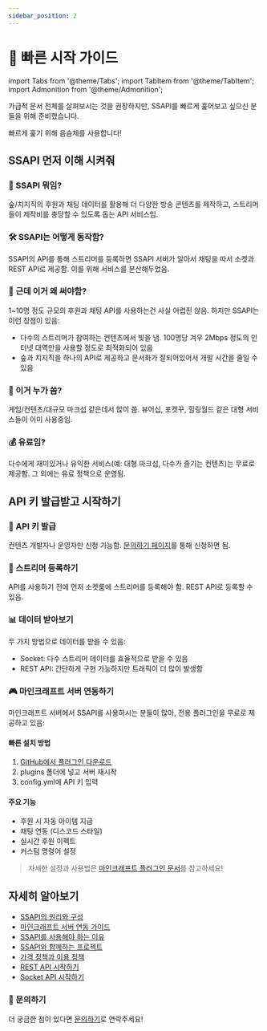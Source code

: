 ```yaml
---
sidebar_position: 2
---
```


# 🚄 빠른 시작 가이드

import Tabs from '@theme/Tabs';
import TabItem from '@theme/TabItem';
import Admonition from '@theme/Admonition';

<Admonition type="caution">
 가급적 문서 전체를 살펴보시는 것을 권장하지만, SSAPI를 빠르게 훑어보고 싶으신 분들을 위해 준비했습니다.
 
 빠르게 훑기 위해 음슴체를 사용합니다!
</Admonition>

## SSAPI 먼저 이해 시켜줘

### 🤔 SSAPI 뭐임?

숲/치지직의 후원과 채팅 데이터를 활용해 더 다양한 방송 콘텐츠를 제작하고, 스트리머들이 제작비를 충당할 수 있도록 돕는 API 서비스임.

### 🛠 SSAPI는 어떻게 동작함?

SSAPI의 API를 통해 스트리머를 등록하면 SSAPI 서버가 알아서 채팅을 따서 소켓과 REST API로 제공함. 이를 위해 서비스를 분산해두었음.

### 🤷 근데 이거 왜 써야함?

1~10명 정도 규모의 후원과 채팅 API를 사용하는건 사실 어렵진 않음. 하지만 SSAPI는 이런 장점이 있음:

- 다수의 스트리머가 참여하는 컨텐츠에서 빛을 냄. 100명당 겨우 2Mbps 정도의 인터넷 대역만을 사용할 정도로 최적화되어 있음
- 숲과 치지직을 하나의 API로 제공하고 문서화가 잘되어있어서 개발 시간을 줄일 수 있음

### 👥 이거 누가 씀?

게임/컨텐츠/대규모 마크섭 같은데서 많이 씀. 뷰어십, 포켓꾸, 힐링월드 같은 대형 서비스들이 이미 사용중임.

### 💰 유료임?

다수에게 재미있거나 유익한 서비스(예: 대형 마크섭, 다수가 즐기는 컨텐츠)는 무료로 제공함. 그 외에는 유료 정책으로 운영됨.

## API 키 발급받고 시작하기

### 🔑 API 키 발급

컨텐츠 개발자나 운영자만 신청 가능함. [문의하기 페이지](/docs/contact)를 통해 신청하면 됨.

### 📝 스트리머 등록하기

API를 사용하기 전에 먼저 소켓룸에 스트리머를 등록해야 함. REST API로 등록할 수 있음.

### 📊 데이터 받아보기

두 가지 방법으로 데이터를 받을 수 있음:

- Socket: 다수 스트리머 데이터를 효율적으로 받을 수 있음
- REST API: 간단하게 구현 가능하지만 트래픽이 더 많이 발생함

### 🎮 마인크래프트 서버 연동하기

마인크래프트 서버에서 SSAPI를 사용하시는 분들이 많아, 전용 플러그인을 무료로 제공하고 있음:

#### 빠른 설치 방법

1. [GitHub에서 플러그인 다운로드](https://github.com/DOCHIS/ssapi-minecraft)
2. plugins 폴더에 넣고 서버 재시작
3. config.yml에 API 키 입력

#### 주요 기능

- 후원 시 자동 아이템 지급
- 채팅 연동 (디스코드 스타일)
- 실시간 후원 이펙트
- 커스텀 명령어 설정

> 자세한 설정과 사용법은 [마인크래프트 플러그인 문서](/docs/minecraft/plugin)를 참고하세요!

## 자세히 알아보기

- [SSAPI의 원리와 구성](/docs/intro/api)
- [마인크래프트 서버 연동 가이드](/docs/minecraft/guide)
- [SSAPI를 사용해야 하는 이유](/docs/intro/why-use)
- [SSAPI와 함께하는 프로젝트](/docs/intro/projects)
- [가격 정책과 이용 정책](/docs/intro/policy)
- [REST API 시작하기](/docs/rest-api/start)
- [Socket API 시작하기](/docs/socket/start)

### 💬 문의하기

더 궁금한 점이 있다면 [문의하기](/docs/contact)로 연락주세요!

